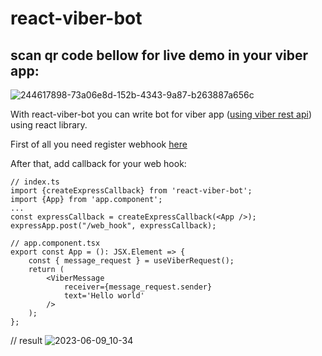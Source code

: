 # react-viber-bot
## scan qr code bellow for live demo in your viber app:


![244617898-73a06e8d-152b-4343-9a87-b263887a656c](https://github.com/mgerasika/react-viber-bot/assets/10614750/0657e3cb-30ad-40c3-aa88-0b285e260482)


With react-viber-bot you can write bot for viber app ([using viber rest api](https://developers.viber.com/docs/api/rest-bot-api/#get-started)) using react library.


First of all you need register webhook [here](https://developers.viber.com/docs/api/rest-bot-api/#setting-a-webhook)

After that, add callback for your web hook:
```
// index.ts
import {createExpressCallback} from 'react-viber-bot';
import {App} from 'app.component';
...
const expressCallback = createExpressCallback(<App />);
expressApp.post("/web_hook", expressCallback);
```


```
// app.component.tsx
export const App = (): JSX.Element => {
	const { message_request } = useViberRequest();
	return (
		<ViberMessage
			receiver={message_request.sender}
			text='Hello world'
		/>
	);
};
```
// result
![2023-06-09_10-34](https://github.com/mgerasika/react-viber-bot/assets/10614750/701eb99e-95c6-44c6-a775-5661f17a16fb)

